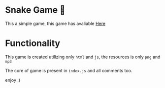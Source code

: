 
# Snake Game 📝  
This a simple game, this game has avaliable [Here](https://studying-snake-game-html-js.vercel.app)

# Functionality

This game is created utilizing only `html` and `js`, the resources is only `png` and `mp3`

The core of game is present in `index.js` and all comments too.

enjoy :)
